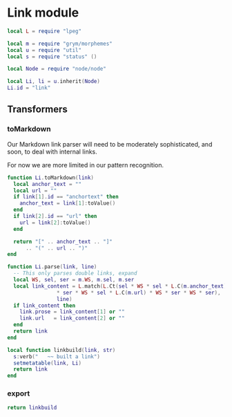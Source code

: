 # Link module

```lua
local L = require "lpeg"

local m = require "grym/morphemes"
local u = require "util"
local s = require "status" ()

local Node = require "node/node"
```
```lua
local Li, li = u.inherit(Node)
Li.id = "link"
```
## Transformers


### toMarkdown

  Our Markdown link parser will need to be moderately sophisticated,
and soon, to deal with internal links. 


For now we are more limited in our pattern recognition.

```lua
function Li.toMarkdown(link)
  local anchor_text = ""
  local url = ""
  if link[1].id == "anchortext" then
    anchor_text = link[1]:toValue()
  end
  if link[2].id == "url" then
    url = link[2]:toValue()
  end

  return "[" .. anchor_text .. "]"
      .. "(" .. url .. ")"
end
```
```lua
function Li.parse(link, line)
  -- This only parses double links, expand
  local WS, sel, ser = m.WS, m.sel, m.ser
  local link_content = L.match(L.Ct(sel * WS * sel * L.C(m.anchor_text)
                * ser * WS * sel * L.C(m.url) * WS * ser * WS * ser),
                line)
  if link_content then
    link.prose = link_content[1] or ""
    link.url   = link_content[2] or ""
  end
  return link
end
```
```lua
local function linkbuild(link, str)
  s:verb("   ~~ built a link")
  setmetatable(link, Li)
  return link
end
```
### export

```lua
return linkbuild
```
